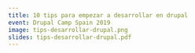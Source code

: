 ```yaml
---
title: 10 tips para empezar a desarrollar en drupal
event: Drupal Camp Spain 2019
image: tips-desarrollar-drupal.png
slides: tips-desarrollar-drupal.pdf
---
```

